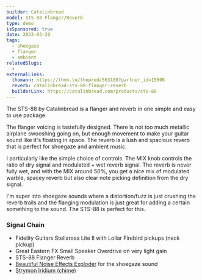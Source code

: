 ```yaml
---
builder: Catalinbread
model: STS-88 Flanger/Reverb
type: demo
isSponsored: true
date: 2023-03-29
tags:
  - shoegaze
  - flanger
  - ambient
relatedSlugs:
  -
externalLinks:
  thomann: https://thmn.to/thoprod/563108?partner_id=15606
  reverb: catalinbread-sts-88-flanger-reverb
  builderLink: https://catalinbread.com/products/sts-88
---
```


The STS-88 by Catalinbread is a flanger and reverb in one simple and easy to use package.

The flanger voicing is tastefully designed. There is not too much metallic airplane swooshing going on, but enough movement to make your guitar sound like it's floating in space. The reverb is a lush and spacious reverb that is perfect for shoegaze and ambient music.

I particularly like the simple choice of controls. The MIX knob controls the ratio of dry signal and modulated + wet reverb signal. The reverb is never fully wet, and with the MIX around 50%, you get a nice mix of modulated warble, spacey reverb but also clear note picking definition from the dry signal.

I'm super into shoegaze sounds where a distortion/fuzz is just crushing the reverb trails and the flanging modulation is just great for adding a certain something to the sound. The STS-88 is perfect for this.

### Signal Chain

- Fidelity Guitars Stellarosa Lite II with Lollar Firebird pickups (neck pickup)
- Great Eastern FX Small Speaker Overdrive on very light gain
- STS-88 Flanger Reverb
- [Beautiful Noise Effects Exploder](/demos/beautiful-noise-effects-exploder) for the shoegaze sound
- [Strymon Iridium (chime)](/demos/strymon-iridium)
